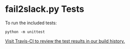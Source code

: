 # fail2slack.py Tests

To run the included tests:

```
python -m unittest
```

[Visit Travis-CI to review the test results in our build history.](https://travis-ci.org/asdfdotdev/fail2slack)
